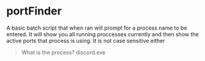 # portFinder

A basic batch script that when ran will prompt for a process name to be entered. It will show you all running proccesses currently and then show the active ports that process is using. It is not case sensitive either

> What is the process? discord.exe
